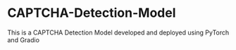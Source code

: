 # CAPTCHA-Detection-Model
This is a CAPTCHA Detection Model developed and deployed using PyTorch and Gradio

